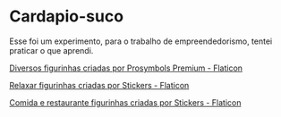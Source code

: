 # Cardapio-suco
Esse foi um experimento, para o trabalho de empreendedorismo, tentei praticar o que aprendi.

<a href="https://www.flaticon.com/br/stickers-gratis/diversos" title="diversos figurinhas">Diversos figurinhas criadas por Prosymbols Premium - Flaticon</a>

<a href="https://www.flaticon.com/br/stickers-gratis/relaxar" title="relaxar figurinhas">Relaxar figurinhas criadas por Stickers - Flaticon</a>

<a href="https://www.flaticon.com/br/stickers-gratis/comida-e-restaurante" title="comida e restaurante figurinhas">Comida e restaurante figurinhas criadas por Stickers - Flaticon</a>

